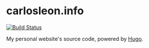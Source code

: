 carlosleon.info
===============

[![Build Status](https://travis-ci.org/mongrelion/carlosleon.info.svg?branch=master)](https://travis-ci.org/mongrelion/carlosleon.info)

My personal website's source code, powered by [Hugo].

[Hugo]: https://gohugo.io/
